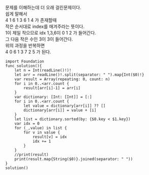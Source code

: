 문제를 이해하는데 더 오래 걸린문제이다.   
쉽게 말해서   
4 1 6 1 3 6 1 4 가 존재할때   
작은 순서대로 index를 매겨주라는 뜻이다.   
1이 제일 작으므로 idx 1,3,6이 0 1 2 가 들어간다.   
그 다음 작은 수인 3이 3이 들어간다.   
위의 과정을 반복하면   
4 0 6 1 3 7 2 5 가 된다.   
```
import Foundation
func solution(){
    let n = Int(readLine()!)!
    let arr = readLine()!.split(separator: " ").map{Int($0)!}
    var result = Array(repeating: 0, count: n)
    for i in 0..<arr.count {
        result[arr[i]-1] = arr[i]
    }
    var dictionary: [Int: [Int]] = [:]
    for i in 0..<arr.count {
        let value = dictionary[arr[i]] ?? []
        dictionary[arr[i]] = value + [i]
    }
    let list = dictionary.sorted(by: {$0.key < $1.key})
    var idx = 0
    for (_,value) in list {
        for v in value {
            result[v] = idx
            idx += 1
        }
    }
    //print(result)
    print(result.map{String($0)}.joined(separator: " "))
}
solution()

```
